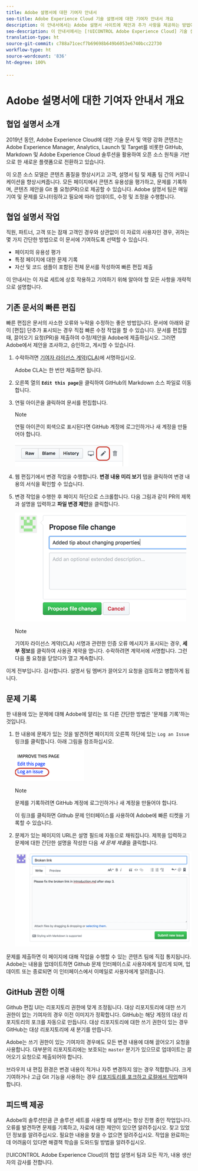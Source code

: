 ```yaml
---
title: Adobe 설명서에 대한 기여자 안내서
seo-title: Adobe Experience Cloud 기술 설명서에 대한 기여자 안내서 개요
description: 이 안내서에서는 Adobe 설명서 사이트에 제안과 추가 사항을 제공하는 방법에 대해 설명합니다.
seo-description: 이 안내서에서는 [!UICONTROL Adobe Experience Cloud] 기술 설명서에 기여할 수 있는 방법에 대해 설명합니다.
translation-type: ht
source-git-commit: c788a71cecf7b69698b649b6053e6740bcc22730
workflow-type: ht
source-wordcount: '836'
ht-degree: 100%

---
```



# Adobe 설명서에 대한 기여자 안내서 개요

## 협업 설명서 소개

2019년 동안, Adobe Experience Cloud에 대한 기술 문서 및 역량 강화 콘텐츠는 Adobe Experience Manager, Analytics, Launch 및 Target를 비롯한 GitHub, Markdown 및 Adobe Experience Cloud 솔루션을 활용하여 오픈 소스 원칙을 기반으로 한 새로운 플랫폼으로 전환하고 있습니다.

이 오픈 소스 모델은 콘텐츠 품질을 향상시키고 고객, 설명서 팀 및 제품 팀 간의 커뮤니케이션을 향상시켜줍니다. 모든 페이지에서 콘텐츠 유용성을 평가하고, 문제를 기록하며, 콘텐츠 제안을 Git 풀 요청(PR)으로 제공할 수 있습니다. Adobe 설명서 팀은 매일 기여 및 문제를 모니터링하고 필요에 따라 업데이트, 수정 및 조정을 수행합니다.

## 협업 설명서 작업

직원, 파트너, 고객 또는 잠재 고객인 경우와 상관없이 이 자료의 사용자인 경우, 귀하는 몇 가지 간단한 방법으로 이 문서에 기여하도록 선택할 수 있습니다.

* 페이지의 유용성 평가
* 특정 페이지에 대한 문제 기록
* 자산 및 코드 샘플이 포함된 전체 문서를 작성하여 빠른 편집 제출

이 안내서는 이 자료 세트에 상호 작용하고 기여하기 위해 알아야 할 모든 사항을 개략적으로 설명합니다.

<!--
>[!IMPORTANT]
>All repositories that publish to docs.adobe.com have adopted the [Adobe Open Source Code of Conduct](../code-of-conduct.md) or the [.NET Foundation Code of Conduct](https://dotnetfoundation.org/code-of-conduct). For more information, see the [Contributing](../contributing.md) article.
>
> Minor corrections or clarifications to documentation and code examples in public repositories are covered by the [Adobe Documentation Terms of Use](https://www.adobe.com/legal/terms.html). New or significant changes generate a comment in the pull request, asking you to submit an online Contribution License Agreement (CLA) if you are not an employee of Adobe. We need you to complete the online form before we can review or accept your pull request.
-->

## 기존 문서의 빠른 편집

빠른 편집은 문서의 사소한 오류와 누락을 수정하는 좋은 방법입니다. 문서에 아래와 같이 [편집] 단추가 표시되는 경우 직접 빠른 수정 작업을 할 수 있습니다. 문서를 편집할 때, 끌어오기 요청(PR)을 제출하여 수정/제안을 Adobe에 제출하십시오. 그러면 Adobe에서 제안을 조사하고, 승인하고, 게시할 수 있습니다.

1. 수락하려면 [기여자 라이선스 계약(CLA)](http://opensource.adobe.com/cla.html)에 서명하십시오.

   Adobe CLA는 한 번만 제출하면 됩니다.
1. 오른쪽 열의 **`Edit this page`**&#x200B;을 클릭하여 GitHub의 Markdown 소스 파일로 이동합니다.
1. 연필 아이콘을 클릭하여 문서를 편집합니다.

   >[!NOTE]
   >
   >연필 아이콘이 회색으로 표시된다면 GitHub 계정에 로그인하거나 새 계정을 만들어야 합니다.

   ![연필 아이콘 위치](assets/edit-icon.png)

1. 웹 편집기에서 변경 작업을 수행합니다. **변경 내용 미리 보기** 탭을 클릭하여 변경 내용의 서식을 확인할 수 있습니다.
1. 변경 작업을 수행한 후 페이지 하단으로 스크롤합니다. 다음 그림과 같이 PR의 제목과 설명을 입력하고 **파일 변경 제안**&#x200B;을 클릭합니다.

   ![변경 제안](assets/submit-pull-request.png)

   >[!NOTE]
   >
   >기여자 라이선스 계약(CLA) 서명과 관련한 인증 오류 메시지가 표시되는 경우, **세부 정보**&#x200B;를 클릭하여 사용권 계약을 엽니다. 수락하려면 계약서에 서명합니다. 그런 다음 풀 요청을 닫았다가 열고 계속합니다.

이게 전부입니다. 감사합니다. 설명서 팀 멤버가 끌어오기 요청을 검토하고 병합하게 됩니다.

## 문제 기록

한 내용에 있는 문제에 대해 Adobe에 알리는 또 다른 간단한 방법은 &#39;문제를 기록&#39;하는 것입니다.

1. 한 내용에 문제가 있는 것을 발견하면 페이지의 오른쪽 하단에 있는 `Log an Issue` 링크를 클릭합니다. 아래 그림을 참조하십시오.

   ![](assets/git_log_issue.png)

   >[!NOTE]
   >
   >문제를 기록하려면 GitHub 계정에 로그인하거나 새 계정을 만들어야 합니다.

   이 링크를 클릭하면 Github 문제 인터페이스를 사용하여 Adobe에 빠른 티켓을 기록할 수 있습니다.

1. 문제가 있는 페이지의 URL은 설명 필드에 자동으로 채워집니다. 제목을 입력하고 문제에 대한 간단한 설명을 작성한 다음 *새 문제 제출*&#x200B;을 클릭합니다.

   ![](assets/git_issue_example.png)

문제를 제출하면 이 페이지에 대해 작업을 수행할 수 있는 콘텐츠 팀에 직접 통지됩니다. Adobe는 내용을 업데이트하면 Github 문제 인터페이스로 사용자에게 알리게 되며, 업데이트 또는 종료되면 이 인터페이스에서 이메일로 사용자에게 알려줍니다.

## GitHub 권한 이해

Github 편집 UI는 리포지토리 권한에 맞게 조정됩니다. 대상 리포지토리에 대한 쓰기 권한이 없는 기여자의 경우 이전 이미지가 정확합니다. GitHub는 해당 계정의 대상 리포지토리의 포크를 자동으로 만듭니다. 대상 리포지토리에 대한 쓰기 권한이 있는 경우 GitHub는 대상 리포지토리에 새 분기를 만듭니다.

Adobe는 쓰기 권한이 있는 기여자의 경우에도 모든 변경 내용에 대해 끌어오기 요청을 사용합니다. 대부분의 리포지토리에는 보호되는 `master` 분기가 있으므로 업데이트는 끌어오기 요청으로 제출되어야 합니다.

브라우저 내 편집 환경은 변경 내용이 적거나 자주 변경하지 않는 경우 적합합니다. 크게 기여하거나 고급 Git 기능을 사용하는 경우 [리포지토리를 포크하고 로컬에서 작업](setup/full-workflow.md)해야 합니다.

## 피드백 제공

Adobe의 솔루션만큼 큰 솔루션 세트를 사용할 때 설명서는 항상 진행 중인 작업입니다. 오류를 발견하면 문제를 기록하고, 자료에 대한 제안이 있으면 알려주십시오. 찾고 있었던 정보를 알려주십시오. 필요한 내용을 찾을 수 없으면 알려주십시오. 작업을 완료하는 데 어려움이 있다면 해결책 학습을 도와드릴 방법을 알려주십시오.

[!UICONTROL Adobe Experience Cloud]의 협업 설명서 팀과 모든 작가, 내용 생산자의 감사를 전합니다.

